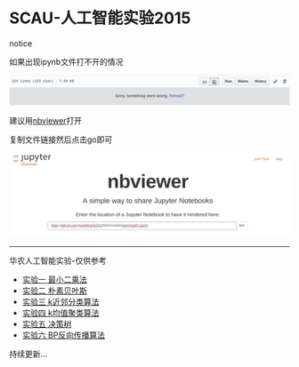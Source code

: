 # SCAU-人工智能实验2015

notice

如果出现ipynb文件打不开的情况

![reload](./notices/reload.png)

建议用[nbviewer](https://nbviewer.jupyter.org/)打开

复制文件链接然后点击go即可

![nbviewer](./notices/nbviewer.png)

---

华农人工智能实验-仅供参考

- [实验一 最小二乘法](./exp1)
- [实验二 朴素贝叶斯](./exp2)
- [实验三 k近邻分类算法](./exp3)
- [实验四 k均值聚类算法](./exp4)
- [实验五 决策树](./exp5)
- [实验六 BP反向传播算法](./exp6)

持续更新…
